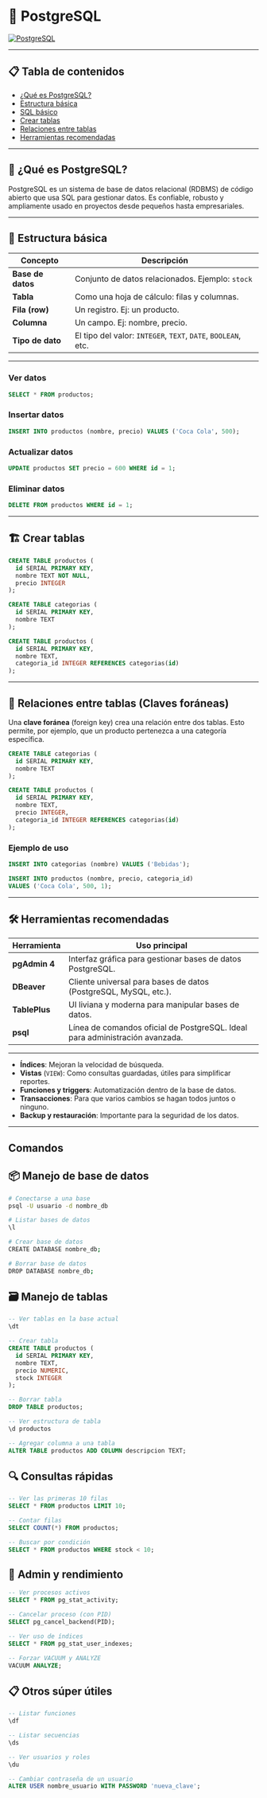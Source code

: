 # 🐘 PostgreSQL

[![PostgreSQL](https://img.shields.io/badge/PostgreSQL-Relational_DB-blue)](https://www.postgresql.org/)

---

## 📋 Tabla de contenidos

- [¿Qué es PostgreSQL?](#-qué-es-postgresql)
- [Estructura básica](#-estructura-básica)
- [SQL básico](#-sql-básico-80-del-uso-diario)
- [Crear tablas](#-crear-tablas)
- [Relaciones entre tablas](#-relaciones-entre-tablas-claves-foráneas)
- [Herramientas recomendadas](#-herramientas-recomendadas)

---

## 🧠 ¿Qué es PostgreSQL?

PostgreSQL es un sistema de base de datos relacional (RDBMS) de código abierto que usa SQL para gestionar datos. Es confiable, robusto y ampliamente usado en proyectos desde pequeños hasta empresariales.

---

## 🧱 Estructura básica

| Concepto        | Descripción |
|----------------|-------------|
| **Base de datos** | Conjunto de datos relacionados. Ejemplo: `stock` |
| **Tabla**         | Como una hoja de cálculo: filas y columnas. |
| **Fila (row)**    | Un registro. Ej: un producto. |
| **Columna**       | Un campo. Ej: nombre, precio. |
| **Tipo de dato**  | El tipo del valor: `INTEGER`, `TEXT`, `DATE`, `BOOLEAN`, etc. |

---

### Ver datos

```sql
SELECT * FROM productos;
```

### Insertar datos

```sql
INSERT INTO productos (nombre, precio) VALUES ('Coca Cola', 500);
```

### Actualizar datos

```sql
UPDATE productos SET precio = 600 WHERE id = 1;
```

### Eliminar datos

```sql
DELETE FROM productos WHERE id = 1;
```

---

## 🏗 Crear tablas

```sql
CREATE TABLE productos (
  id SERIAL PRIMARY KEY,
  nombre TEXT NOT NULL,
  precio INTEGER
);
```

```sql
CREATE TABLE categorias (
  id SERIAL PRIMARY KEY,
  nombre TEXT
);
```

```sql
CREATE TABLE productos (
  id SERIAL PRIMARY KEY,
  nombre TEXT,
  categoria_id INTEGER REFERENCES categorias(id)
);
```

---

## 🔗 Relaciones entre tablas (Claves foráneas)

Una **clave foránea** (foreign key) crea una relación entre dos tablas. Esto permite, por ejemplo, que un producto pertenezca a una categoría específica.

```sql
CREATE TABLE categorias (
  id SERIAL PRIMARY KEY,
  nombre TEXT
);

CREATE TABLE productos (
  id SERIAL PRIMARY KEY,
  nombre TEXT,
  precio INTEGER,
  categoria_id INTEGER REFERENCES categorias(id)
);
```

### Ejemplo de uso

```sql
INSERT INTO categorias (nombre) VALUES ('Bebidas');

INSERT INTO productos (nombre, precio, categoria_id) 
VALUES ('Coca Cola', 500, 1);
```

---

## 🛠 Herramientas recomendadas

| Herramienta     | Uso principal |
|-----------------|---------------|
| **pgAdmin 4**   | Interfaz gráfica para gestionar bases de datos PostgreSQL. |
| **DBeaver**     | Cliente universal para bases de datos (PostgreSQL, MySQL, etc.). |
| **TablePlus**   | UI liviana y moderna para manipular bases de datos. |
| **psql**        | Línea de comandos oficial de PostgreSQL. Ideal para administración avanzada. |

---


- **Índices**: Mejoran la velocidad de búsqueda.
- **Vistas** (`VIEW`): Como consultas guardadas, útiles para simplificar reportes.
- **Funciones y triggers**: Automatización dentro de la base de datos.
- **Transacciones**: Para que varios cambios se hagan todos juntos o ninguno.
- **Backup y restauración**: Importante para la seguridad de los datos.

---
## Comandos 

## 📦 Manejo de base de datos

```bash
# Conectarse a una base
psql -U usuario -d nombre_db

# Listar bases de datos
\l

# Crear base de datos
CREATE DATABASE nombre_db;

# Borrar base de datos
DROP DATABASE nombre_db;
```

## 🗃️ Manejo de tablas

```sql
-- Ver tablas en la base actual
\dt

-- Crear tabla
CREATE TABLE productos (
  id SERIAL PRIMARY KEY,
  nombre TEXT,
  precio NUMERIC,
  stock INTEGER
);

-- Borrar tabla
DROP TABLE productos;

-- Ver estructura de tabla
\d productos

-- Agregar columna a una tabla
ALTER TABLE productos ADD COLUMN descripcion TEXT;
```

## 🔍 Consultas rápidas

```sql
-- Ver las primeras 10 filas
SELECT * FROM productos LIMIT 10;

-- Contar filas
SELECT COUNT(*) FROM productos;

-- Buscar por condición
SELECT * FROM productos WHERE stock < 10;
```

## 🔧 Admin y rendimiento

```sql
-- Ver procesos activos
SELECT * FROM pg_stat_activity;

-- Cancelar proceso (con PID)
SELECT pg_cancel_backend(PID);

-- Ver uso de índices
SELECT * FROM pg_stat_user_indexes;

-- Forzar VACUUM y ANALYZE
VACUUM ANALYZE;
```

## 📋 Otros súper útiles

```sql
-- Listar funciones
\df

-- Listar secuencias
\ds

-- Ver usuarios y roles
\du

-- Cambiar contraseña de un usuario
ALTER USER nombre_usuario WITH PASSWORD 'nueva_clave';
```

